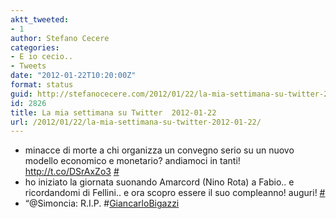 ```yaml
---
aktt_tweeted:
- 1
author: Stefano Cecere
categories:
- E io cecio..
- Tweets
date: "2012-01-22T10:20:00Z"
format: status
guid: http://stefanocecere.com/2012/01/22/la-mia-settimana-su-twitter-2012-01-22/
id: 2826
title: La mia settimana su Twitter  2012-01-22
url: /2012/01/22/la-mia-settimana-su-twitter-2012-01-22/
---
```


<ul class="aktt_tweet_digest">
  <li>
    minacce di morte a chi organizza un convegno serio su un nuovo modello economico e monetario? andiamoci in tanti! <a href="http://t.co/DSrAxZo3" rel="nofollow">http://t.co/DSrAxZo3</a> <a href="http://twitter.com/StefanoCecere/statuses/160462932604489728" class="aktt_tweet_time">#</a>
  </li>
  <li>
    ho iniziato la giornata suonando Amarcord (Nino Rota) a Fabio.. e ricordandomi di Fellini.. e ora scopro essere il suo compleanno! auguri! <a href="http://twitter.com/StefanoCecere/statuses/160274568580300800" class="aktt_tweet_time">#</a>
  </li>
  <li>
    “@Simoncia: R.I.P. #<a href="http://search.twitter.com/search?q=%23GiancarloBigazzi" class="aktt_hashtag">GiancarloBigazzi</a><br />